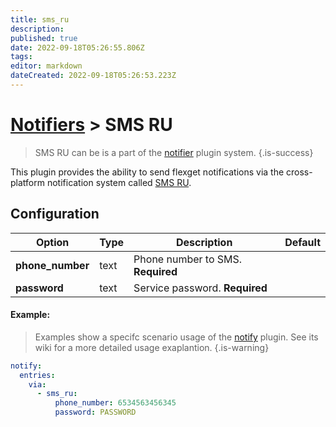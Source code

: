 ```yaml
---
title: sms_ru
description: 
published: true
date: 2022-09-18T05:26:55.806Z
tags: 
editor: markdown
dateCreated: 2022-09-18T05:26:53.223Z
---
```


# [Notifiers](/Plugins/Notifiers) > SMS RU

> SMS RU can be is a part of the [notifier](/Plugins/Notifiers) plugin system.
{.is-success}

This plugin provides the ability to send flexget notifications via the cross-platform notification system called [SMS RU](http://sms.ru/).

## Configuration

| Option |Type|  Description | Default |
| --- | ---| --- |---|
|**phone_number**|text|Phone number to SMS. **Required**
|**password**|text|Service password. **Required**

#### Example:
> Examples show a specifc scenario usage of the [notify](/Plugins/notify) plugin. See its wiki for a more detailed usage exaplantion.
{.is-warning}

```yaml
notify:
  entries:
    via:
      - sms_ru:
          phone_number: 6534563456345
          password: PASSWORD
```

